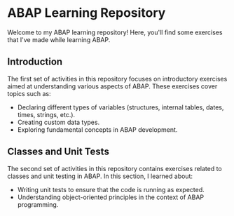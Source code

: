 # ABAP Learning Repository
Welcome to my ABAP learning repository! Here, you'll find some exercises that I've made while learning ABAP.

## Introduction
The first set of activities in this repository focuses on introductory exercises aimed at understanding various aspects of ABAP. These exercises cover topics such as:
- Declaring different types of variables (structures, internal tables, dates, times, strings, etc.).
- Creating custom data types.
- Exploring fundamental concepts in ABAP development.

## Classes and Unit Tests
The second set of activities in this repository contains exercises related to classes and unit testing in ABAP. In this section, I learned about:
- Writing unit tests to ensure that the code is running as expected.
- Understanding object-oriented principles in the context of ABAP programming.
